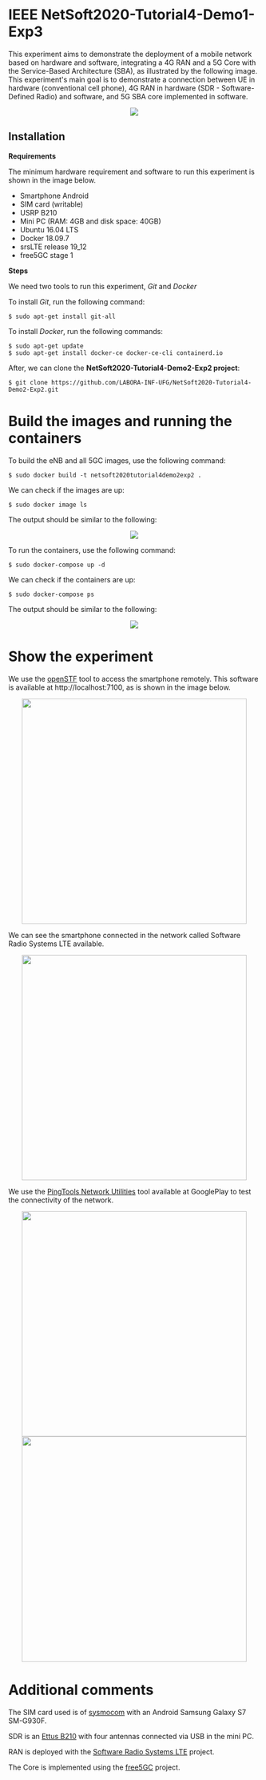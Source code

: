 # IEEE NetSoft2020-Tutorial4-Demo1-Exp3

This experiment aims to demonstrate the deployment of a mobile network based on hardware and software, integrating a 4G RAN and a 5G Core with the Service-Based Architecture (SBA), as illustrated by the following image. This experiment's main goal is to demonstrate a connection between UE in hardware (conventional cell phone), 4G RAN in hardware (SDR - Software-Defined Radio) and software, and 5G SBA core implemented in software.
<p align="center">
    <img src="images/demo2-exp2.png"/> 
</p>

 ## Installation

**Requirements**

The minimum hardware requirement and software to run this experiment is shown in the image below.
* Smartphone Android
* SIM card (writable)
* USRP B210
* Mini PC (RAM: 4GB and disk space: 40GB)
* Ubuntu 16.04 LTS
* Docker 18.09.7
* srsLTE release 19_12
* free5GC stage 1

**Steps**

We need two tools to run this experiment, _Git_ and _Docker_

To install _Git_, run the following command:
```
$ sudo apt-get install git-all
```

To install _Docker_, run the following commands:
```
$ sudo apt-get update
$ sudo apt-get install docker-ce docker-ce-cli containerd.io
```

 After, we can clone the **NetSoft2020-Tutorial4-Demo2-Exp2 project**:
```
$ git clone https://github.com/LABORA-INF-UFG/NetSoft2020-Tutorial4-Demo2-Exp2.git
```

# Build the images and running the containers

To build the eNB and all 5GC images, use the following command:  
```
$ sudo docker build -t netsoft2020tutorial4demo2exp2 .
```

We can check if the images are up:
```
$ sudo docker image ls
```
The output should be similar to the following:
<p align="center">
    <img src="images/images_d2_e2.png"/> 
</p>

To run the containers, use the following command:
```
$ sudo docker-compose up -d
```

We can check if the containers are up:
```
$ sudo docker-compose ps
```
The output should be similar to the following:
<p align="center">
    <img src="images/containers_d2_e2.png"/> 
</p>


# Show the experiment

We use the [openSTF](https://openstf.io/) tool to access the smartphone remotely.
This software is available at http://localhost:7100, as is shown in the image below.
<p align="center">
    <img src="images/openSTF.png" height="450" width="450"/> 
</p>

We can see the smartphone connected in the network called Software Radio Systems LTE available. 
<p align="center">
    <img src="images/connectedfree5GC.png" height="450"/> 
</p>

We use the [PingTools Network Utilities](https://play.google.com/store/apps/details?id=ua.com.streamsoft.pingtools&hl=pt_BR) tool available at GooglePlay to test the connectivity of the network.
<p align="center">
    <img src="images/network.png" height="450"/> 
    <img src="images/ping.png" height="450"/> 
</p>

# Additional comments

The SIM card used is of [sysmocom](https://www.sysmocom.de/index.html) with an Android Samsung Galaxy S7 SM-G930F.

SDR is an [Ettus B210](https://www.ettus.com/) with four antennas connected via USB in the mini PC.  

RAN is deployed with the [Software Radio Systems LTE](https://github.com/srsLTE/srsLTE) project.

The Core is implemented using the [free5GC](https://www.free5gc.org/) project.
